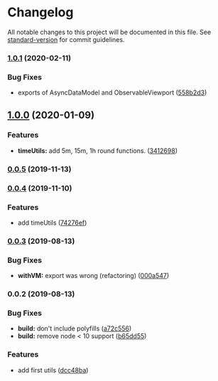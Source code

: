 # Changelog

All notable changes to this project will be documented in this file. See [standard-version](https://github.com/conventional-changelog/standard-version) for commit guidelines.

### [1.0.1](https://github.com/AoDev/bard-instruments/compare/v1.0.0...v1.0.1) (2020-02-11)


### Bug Fixes

* exports of AsyncDataModel and ObservableViewport ([558b2d3](https://github.com/AoDev/bard-instruments/commit/558b2d3465e755051ba5ec93ba1e4b5cb67687e5))

## [1.0.0](https://github.com/AoDev/bard-instruments/compare/v0.0.5...v1.0.0) (2020-01-09)


### Features

* **timeUtils:** add 5m, 15m, 1h round functions. ([3412698](https://github.com/AoDev/bard-instruments/commit/3412698e3609ada0f249f3b7e952bc31b036744b))

### [0.0.5](https://github.com/AoDev/bard-instruments/compare/v0.0.4...v0.0.5) (2019-11-13)

### [0.0.4](https://github.com/AoDev/bard-instruments/compare/v0.0.3...v0.0.4) (2019-11-10)


### Features

* add timeUtils ([74276ef](https://github.com/AoDev/bard-instruments/commit/74276ef))

### [0.0.3](https://github.com/AoDev/bard-instruments/compare/v0.0.2...v0.0.3) (2019-08-13)


### Bug Fixes

* **withVM:** export was wrong (refactoring) ([000a547](https://github.com/AoDev/bard-instruments/commit/000a547))

### 0.0.2 (2019-08-13)


### Bug Fixes

* **build:** don't include polyfills ([a72c556](https://github.com/AoDev/bard-instruments/commit/a72c556))
* **build:** remove node < 10 support ([b65dd55](https://github.com/AoDev/bard-instruments/commit/b65dd55))


### Features

* add first utils ([dcc48ba](https://github.com/AoDev/bard-instruments/commit/dcc48ba))
